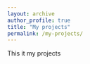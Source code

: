 ```yaml
---
layout: archive
author_profile: true
title: "My projects"
permalink: /my-projects/
---
```


This it my projects
